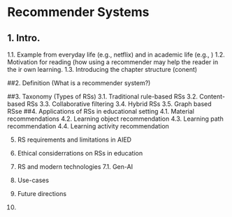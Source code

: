 # Recommender Systems

## 1. Intro.
1.1. Example from everyday life (e.g., netflix) and in academic life  (e.g.,  )
1.2. Motivation for reading (how using a recommender may help the reader in the ir own learning.
1.3. Introducing the chapter structure (conent)

##2. Definition (What is a recommender system?)

##3. Taxonomy (Types of RSs)
3.1. Traditional rule-based RSs
3.2. Content-based RSs
3.3. Collaborative filtering
3.4. Hybrid  RSs
3.5. Graph based RSse
##4. Applications of RSs in educational setting
4.1. Material recommendations
4.2. Learning object recommendation
4.3. Learning path recommendation
4.4. Learning activity recommendation

5. RS requirements and limitations in AIED
  
6. Ethical considerrations on RSs in education
7. RS and modern technologies
7.1. Gen-AI
   
9. Use-cases

10. Future directions
9. 
